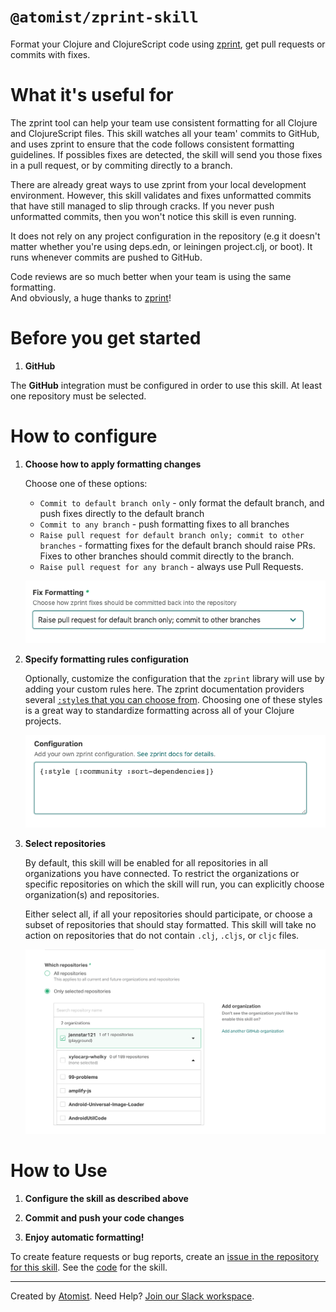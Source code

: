 # `@atomist/zprint-skill`

<!---atomist-skill-readme:start--->

Format your Clojure and ClojureScript code using [zprint][zprint], get pull requests or commits with fixes.

# What it's useful for

The zprint tool can help your team use consistent formatting for all Clojure and ClojureScript files.
This skill watches all your team' commits to GitHub, and uses zprint to ensure that the code follows consistent formatting guidelines.
If possibles fixes are detected, the skill will send you those fixes in a pull request, or by commiting directly to a branch.

There are already great ways to use zprint from your local development environment.
However, this skill validates and fixes unformatted commits that have still managed to slip through cracks.
If you never push unformatted commits, then you won't notice this skill is even running.

It does not rely on any project configuration in the repository (e.g it doesn't matter whether you're using
deps.edn, or leiningen project.clj, or boot). It runs whenever commits are pushed to GitHub.

Code reviews are so much better when your team is using the same formatting.  
And obviously, a huge thanks to [zprint][zprint]!

# Before you get started

1.  **GitHub**

The **GitHub** integration must be configured in order to use this skill.
At least one repository must be selected.

# How to configure

1.  **Choose how to apply formatting changes**

    Choose one of these options:

    -   `Commit to default branch only` - only format the default branch, and push fixes directly to the default branch
    -   `Commit to any branch` - push formatting fixes to all branches
    -   `Raise pull request for default branch only; commit to other branches` - formatting fixes for the default branch
        should raise PRs. Fixes to other branches should commit directly to the branch.
    -   `Raise pull request for any branch` - always use Pull Requests.

    ![screenshot1](docs/images/screenshot1.png)

2.  **Specify formatting rules configuration**

    Optionally, customize the configuration that the `zprint` library will use by adding your custom rules here. The
    zprint documentation providers several [`:style`s that you can choose from](https://github.com/kkinnear/zprint/blob/master/doc/reference.md#available-styles). Choosing one
    of these styles is a great way to standardize formatting across all of your Clojure projects.

    ![screenshot2](docs/images/screenshot2.png)

3.  **Select repositories**

    By default, this skill will be enabled for all repositories in all organizations you have connected. To restrict
    the organizations or specific repositories on which the skill will run, you can explicitly
    choose organization(s) and repositories.

    Either select all, if all your repositories should participate, or choose a subset of repositories that should
    stay formatted. This skill will take no action on repositories that do not contain `.clj`, `.cljs`, or `cljc` files.

    ![repo-filter](docs/images/repo-filter.png)

# How to Use

1. **Configure the skill as described above**

1. **Commit and push your code changes**

1. **Enjoy automatic formatting!**

To create feature requests or bug reports, create an [issue in the repository for this skill](https://github.com/atomist-skills/zprint-skill/issues).
See the [code](https://github.com/atomist-skills/zprint-skill) for the skill.

[zprint]: https://github.com/kkinnear/zprint

<!---atomist-skill-readme:end--->

---

Created by [Atomist][atomist].
Need Help? [Join our Slack workspace][slack].

[atomist]: https://atomist.com/ "Atomist - How Teams Deliver Software"
[slack]: https://join.atomist.com/ "Atomist Community Slack"
